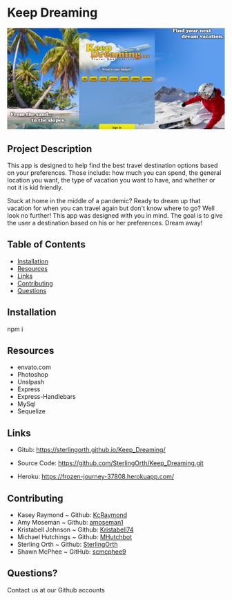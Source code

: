 # Keep Dreaming

<img src = "./public/assets/screenshot.png" alt="Keep Dreaming Screenshot">

## Project Description

This app is designed to help find the best travel destination options based on your preferences. Those include: how much you can spend, the general location you want, the type of vacation you want to have, and whether or not it is kid friendly.

Stuck at home in the middle of a pandemic? Ready to dream up that vacation for when you can travel again but don't know where to go? Well look no further! This app was designed with you in mind. The goal is to give the user a destination based on his or her preferences. Dream away!

## Table of Contents

- [Installation](#installation)
- [Resources](#resources)
- [Links](#links)
- [Contributing](#contributing)
- [Questions](#questions)

## Installation

npm i

## Resources

- envato.com
- Photoshop
- Unslpash
- Express
- Express-Handlebars
- MySql
- Sequelize

## Links

- Gitub: https://sterlingorth.github.io/Keep_Dreaming/

- Source Code: https://github.com/SterlingOrth/Keep_Dreaming.git

- Heroku: https://frozen-journey-37808.herokuapp.com/

## Contributing

- Kasey Raymond ~ Github: [KcRaymond](https://github.com/kcraymond)
- Amy Moseman ~ Github: [amoseman1](https://github.com/amoseman1)
- Kristabell Johnson ~ Github: [Kristabell74](https://github.com/kristabell74)
- Michael Hutchings ~ Github: [MHutchbot](https://github.com/mhutchbot)
- Sterling Orth ~ Github: [SterlingOrth](https://github.com/sterlingorth)
- Shawn McPhee ~ GitHub: [scmcphee9](https://github.com/scmcphee9)

## Questions?

Contact us at our Github accounts
